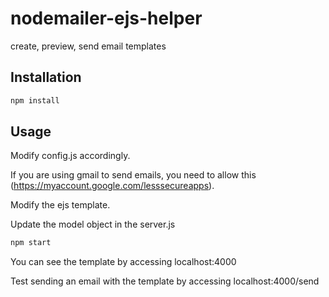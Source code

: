# nodemailer-ejs-helper

create, preview, send email templates

## Installation

```bash
npm install
```

## Usage

Modify config.js accordingly.

If you are using gmail to send emails, you need to allow this (https://myaccount.google.com/lesssecureapps).

Modify the ejs template.

Update the model object in the server.js

```bash
npm start
```

You can see the template by accessing localhost:4000

Test sending an email with the template by accessing localhost:4000/send
